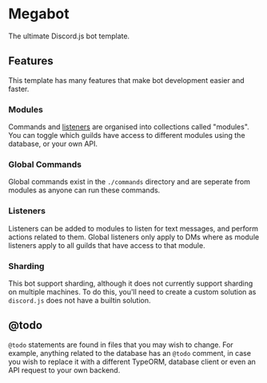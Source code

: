 # Megabot

The ultimate Discord.js bot template.

## Features

This template has many features that make bot development easier and faster.

### Modules

Commands and [listeners](#listeners) are organised into collections called "modules". You can toggle which guilds have access to different modules using the database, or your own API.

### Global Commands

Global commands exist in the `./commands` directory and are seperate from modules as anyone can run these commands.

### Listeners

Listeners can be added to modules to listen for text messages, and perform actions related to them. Global listeners only apply to DMs where as module listeners apply to all guilds that have access to that module.

### Sharding

This bot support sharding, although it does not currently support sharding on multiple machines. To do this, you'll need to create a custom solution as `discord.js` does not have a builtin solution.

## @todo

`@todo` statements are found in files that you may wish to change. For example, anything related to the database has an `@todo` comment, in case you wish to replace it with a different TypeORM, database client or even an API request to your own backend.

